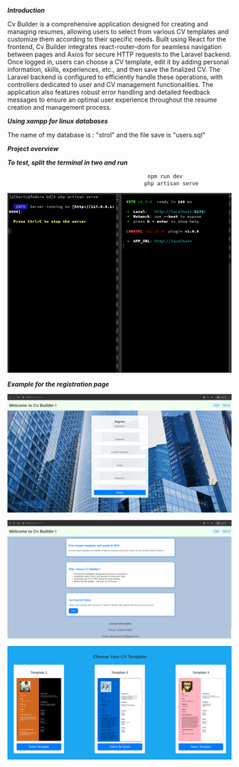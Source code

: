 ***Introduction***

Cv Builder is a comprehensive application designed for creating and managing resumes, allowing users to select from various CV templates and customize them according to their specific needs. Built using React for the frontend, Cv Builder integrates react-router-dom for seamless navigation between pages and Axios for secure HTTP requests to the Laravel backend. Once logged in, users can choose a CV template, edit it by adding personal information, skills, experiences, etc., and then save the finalized CV. The Laravel backend is configured to efficiently handle these operations, with controllers dedicated to user and CV management functionalities. The application also features robust error handling and detailed feedback messages to ensure an optimal user experience throughout the resume creation and management process.

***Using xampp for linux databases***

  The name of my database is : "strol" and the file save is "users.sql"

***Project overview***

***To test, split the terminal in two and run***

                                                npm run dev
                                               php artisan serve

![Exemple d'image](assets/terminal.png)

***Example for the registration page***

![Exemple d'image](assets/f.png)

![Exemple d'image](assets/image.png)

![Exemple d'image](assets/i.png)
